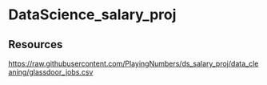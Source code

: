 # DataScience_salary_proj

## Resources
https://raw.githubusercontent.com/PlayingNumbers/ds_salary_proj/data_cleaning/glassdoor_jobs.csv
